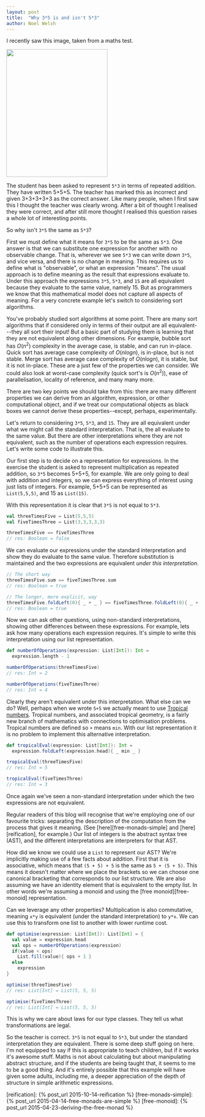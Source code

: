```yaml
---
layout: post
title:  "Why 3*5 is and isn't 5*3"
author: Noel Welsh
---
```


I recently saw this image, taken from a maths test.


<a href="http://i.imgur.com/KtKNmXG.png">
  <img src="http://i.imgur.com/KtKNmXG.png" width="264" height="334">
</a>

The student has been asked to represent `5*3` in terms of repeated addition. They have written 5+5+5. The teacher has marked this as incorrect and given 3+3+3+3+3 as the correct answer. Like many people, when I first saw this I thought the teacher was clearly wrong. After a bit of thought I realised they were correct, and after still more thought I realised this question raises a whole lot of interesting points.

So why isn't `3*5` the same as `5*3`?

<!-- break -->

First we must define what it means for `3*5` to be the same as `5*3`. One answer is that we can substitute one expression for another with no observable change. That is, wherever we see `5*3` we can write down `3*5`, and vice versa, and there is no change in meaning. This requires us to define what is "observable", or what an expression "means". The usual approach is to define meaning as the result that expressions evaluate to. Under this approach the expressions `3*5`, `5*3`, and `15` are all equivalent because they evaluate to the same value, namely 15. But as programmers we know that this mathematical model does not capture all aspects of meaning. For a very concrete example let's switch to considering sort algorithms.

You've probably studied sort algorithms at some point. There are many sort algorithms that if considered only in terms of their output are all equivalent---they all sort their input! But a basic part of studying them is learning that they are not equivalent along other dimensions. For example, bubble sort has $O(n^2)$ complexity in the average case, is stable, and can run in-place. Quick sort has average case complexity of $O(n log n)$, is in-place, but is not stable. Merge sort has average case complexity of $O(n log n)$, it is stable, but it is not in-place. These are a just few of the properties we can consider. We could also look at worst-case complexity (quick sort's is $O(n^2)$), ease of parallelisation, locality of reference, and many many more. 

There are two key points we should take from this: there are many different properties we can derive from an algorithm, expression, or other computational object, and if we treat our computational objects as black boxes we cannot derive these properties--except, perhaps, experimentally.

Let's return to considering `3*5`, `5*3`, and `15`. They are all equivalent under what we might call the standard interpretation. That is, the all evaluate to the same value. But there are other interpretations where they are not equivalent, such as the number of operations each expression requires. Let's write some code to illustrate this. 

Our first step is to decide on a representation for expressions. In the exercise the student is asked to represent multiplication as repeated addition, so `3*5` becomes 5+5+5, for example. We are only going to deal with addition and integers, so we can express everything of interest using just lists of integers. For example, 5+5+5 can be represented as `List(5,5,5)`, and 15 as `List(15)`.

With this representation it is clear that `3*5` is not equal to `5*3`.

~~~scala
val threeTimesFive = List(5,5,5)
val fiveTimesThree = List(3,3,3,3,3)

threeTimesFive == fiveTimesThree
// res: Boolean = false
~~~

We can evaluate our expressions under the standard interpretation and show they do evaluate to the same value. Therefore substitution is maintained and the two expressions are equivalent *under this interpretation*.

~~~scala
// The short way
threeTimesFive.sum == fiveTimesThree.sum
// res: Boolean = true

// The longer, more explicit, way
threeTimesFive.foldLeft(0){ _ + _ } == fiveTimesThree.foldLeft(0){ _ + _ }
// res: Boolean = true
~~~

Now we can ask other questions, using non-standard interpretations, showing other differences between these expressions. For example, lets ask how many operations each expression requires. It's simple to write this interpretation using our list representation.

~~~scala
def numberOfOperations(expression: List[Int]): Int =
  expression.length - 1

numberOfOperations(threeTimesFive)
// res: Int = 2

numberOfOperations(fiveTimesThree)
// res: Int = 4
~~~

Clearly they aren't equivalent under this interpretation. What else can we do? Well, perhaps when we wrote `5+5` we actually meant to use [Tropical numbers][tropical-geometry]. Tropical numbers, and associated tropical geometry, is a fairly new branch of mathematics with connections to optimisation problems. Tropical numbers are defined so `+` means `min`. With our list representation it is no problem to implement this alternative interpretation.

~~~scala
def tropicalEval(expression: List[Int]): Int =
  expression.foldLeft(expression.head){ _ min _ }

tropicalEval(threeTimesFive)
// res: Int = 5

tropicalEval(fiveTimesThree)
// res: Int = 3
~~~

Once again we've seen a non-standard interpretation under which the two expressions are not equivalent.

Regular readers of this blog will recognise that we're employing one of our favourite tricks: separating the description of the computation from the process that gives it meaning. (See [here][free-monads-simple] and [here][reification], for example.) Our list of integers is the abstract syntax tree (AST), and the different interpretations are interpreters for that AST. 

How did we know we could use a `List` to represent our AST? We're implicitly making use of a few facts about addition. First that it is associative, which means that `(5 + 5) + 5` is the same as `5 + (5 + 5)`. This means it doesn't matter where we place the brackets so we can choose one canonical bracketing that corresponds to our list structure. We are also assuming we have an identity element that is equivalent to the empty list. In other words we're assuming a monoid and using the [free monoid][free-monoid] representation.

Can we leverage any other properties? Multiplication is also commutative, meaning `x*y` is equivalent (under the standard interpretation) to `y*x`. We can use this to transform one list to another with lower runtime cost.

~~~scala
def optimise(expression: List[Int]): List[Int] = {
  val value = expression.head
  val ops = numberOfOperations(expression)
  if(value < ops)
    List.fill(value){ ops + 1 }
  else
    expression
}

optimise(threeTimesFive)
// res: List[Int] = List(5, 5, 5)

optimise(fiveTimesThree)
// res: List[Int] = List(5, 5, 5)
~~~

This is why we care about laws for our type classes. They tell us what transformations are legal.

So the teacher is correct. `3*5` is not equal to `5*3`, but under the standard interpretation they are equivalent. There is some deep stuff going on here. I'm not equipped to say if this is appropriate to teach children, but if it works it's awesome stuff. Maths is not about calculating but about manipulating abstract structure, and if the students are being taught that, it seems to me to be a good thing. And it's entirely possible that this example will have given some adults, including me, a deeper appreciation of the depth of structure in simple arithmetic expressions.

[tropical-geometry]: https://en.wikipedia.org/wiki/Tropical_geometry
[reification]: {% post_url 2015-10-14-reification %}
[free-monads-simple]: {% post_url 2015-04-14-free-monads-are-simple %}
[free-monoid]: {% post_url 2015-04-23-deriving-the-free-monad %}
